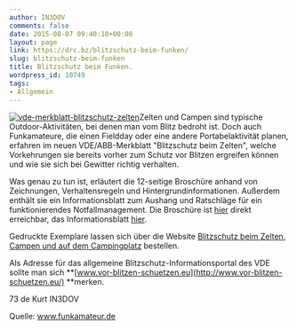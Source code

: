 ```yaml
---
author: IN3DOV
comments: false
date: 2015-08-07 09:40:10+00:00
layout: page
link: https://drc.bz/blitzschutz-beim-funken/
slug: blitzschutz-beim-funken
title: Blitzschutz beim Funken.
wordpress_id: 10749
tags:
- Allgemein
---
```


[![vde-merkblatt-blitzschutz-zelten](https://drc.bz/wp-content/uploads/2015/08/vde-merkblatt-blitzschutz-zelten.jpg)](https://drc.bz/wp-content/uploads/2015/08/vde-merkblatt-blitzschutz-zelten.jpg)Zelten und Campen sind typische Outdoor-Aktivitäten, bei denen man vom Blitz bedroht ist. Doch auch Funkamateure, die einen Fieldday oder eine andere Portabelaktivität planen, erfahren im neuen VDE/ABB-Merkblatt "Blitzschutz beim Zelten", welche Vorkehrungen sie bereits vorher zum Schutz vor Blitzen ergreifen können und wie sie sich bei Gewitter richtig verhalten.




Was genau zu tun ist, erläutert die 12-seitige Broschüre anhand von Zeichnungen, Verhaltensregeln und Hintergrundinformationen. Außerdem enthält sie ein Informationsblatt zum Aushang und Ratschläge für ein funktionierendes Notfallmanagement. Die Broschüre ist [hier](http://www.vde.com/de/Ausschuesse/Blitzschutz/Publ/mb-all/Documents/VDE-Merkblatt-Camping.pdf) direkt erreichbar, das Informationsblatt [hier](http://www.vde.com/de/Ausschuesse/Blitzschutz/Publ/mb-all/Documents/VDE-Infoblatt-Camping.pdf).




Gedruckte Exemplare lassen sich über die Website [Blitzschutz beim Zelten, Campen und auf dem Campingplatz](http://www.vde.com/blitzschutz-beim-zelten) bestellen.




Als Adresse für das allgemeine Blitzschutz-Informationsportal des VDE sollte man sich **[www.vor-blitzen-schuetzen.eu](http://www.vor-blitzen-schuetzen.eu/) **merken.




73 de Kurt IN3DOV




Quelle: www.funkamateur.de


